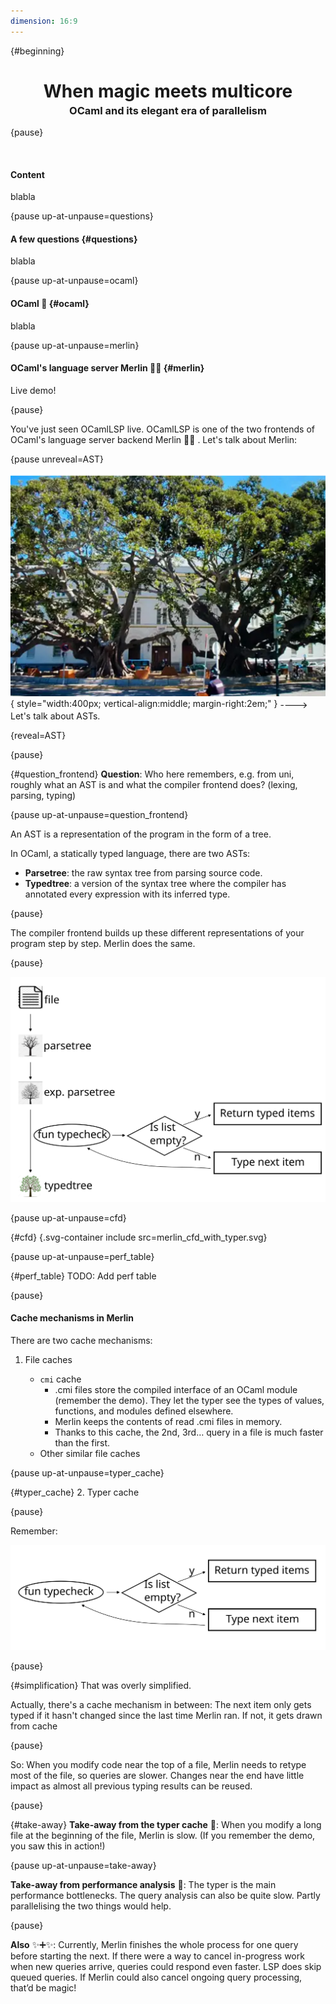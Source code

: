 ```yaml
---
dimension: 16:9
---
```


<!-- slipshow serve -o presentation/presentation.html presentation/presentation.md -->

{#beginning}

<h1 style="text-align: center;">When magic meets multicore</h1>
<h3 style="margin-top: -15px; text-align: center">OCaml and its elegant era of parallelism</h3>

{pause}

<br>

#### Content

blabla

{pause up-at-unpause=questions}

#### A few questions {#questions}

blabla

{pause up-at-unpause=ocaml}

#### OCaml 🐪 {#ocaml}

blabla

{pause up-at-unpause=merlin}

#### OCaml's language server Merlin 🧙‍♀️ {#merlin}

Live demo!

{pause}

You've just seen OCamlLSP live. OCamlLSP is one of the two frontends of OCaml's language server backend Merlin 💫💫 . Let's talk about Merlin:

{pause unreveal=AST}

![](arbol_magico_cadiz.png){ style="width:400px; vertical-align:middle; margin-right:2em;" }
<span id="AST" style="vertical-align:middle;"> ----> Let's talk about ASTs. </span>

{reveal=AST}

{pause}

{#question_frontend}
**Question**: Who here remembers, e.g. from uni, roughly what an AST is and what the compiler frontend does? (lexing, parsing, typing)

{pause up-at-unpause=question_frontend}

An AST is a representation of the program in the form of a tree.

In OCaml, a statically typed language, there are two ASTs:

- **Parsetree**: the raw syntax tree from parsing source code.
- **Typedtree**: a version of the syntax tree where the compiler has annotated every expression with its inferred type.

{pause}

The compiler frontend builds up these different representations of your program step by step. Merlin does the same.

{pause}

![](pipeline_with_typer.svg)

{pause up-at-unpause=cfd}

{#cfd}
{.svg-container include src=merlin_cfd_with_typer.svg}

<style>
.svg-container {
  height: 55vh; /* 80% of viewport height */
  padding-bottom: 0.5em; /* adds visual space inside the container */
  box-sizing: border-box; /* include padding in container height */
}

.svg-container svg {
  width: 100%;
  height: 100%;
  display: block;     /* remove extra whitespace below SVG */
}
</style>

{pause up-at-unpause=perf_table}

{#perf_table}
TODO: Add perf table

{pause}

#### Cache mechanisms in Merlin

There are two cache mechanisms:

1. File caches

   - `cmi` cache
     - .cmi files store the compiled interface of an OCaml module (remember the demo). They let the typer see the types of values, functions, and modules defined elsewhere.
     - Merlin keeps the contents of read .cmi files in memory.
     - Thanks to this cache, the 2nd, 3rd… query in a file is much faster than the first.
   - Other similar file caches

{pause up-at-unpause=typer_cache}

{#typer_cache} 2. Typer cache

{pause}

Remember:

![](typer.svg)

{pause}

{#simplification}
That was overly simplified.

Actually, there's a cache mechanism in between: The next item only gets typed if it hasn't changed since the last time Merlin ran. If not, it gets drawn from cache

{pause}

So: When you modify code near the top of a file, Merlin needs to retype most of the file, so queries are slower.
Changes near the end have little impact as almost all previous typing results can be reused.

{pause}

{#take-away}
**Take-away from the typer cache** 🍕: When you modify a long file at the beginning of the file, Merlin is slow. (If you remember the demo, you saw this in action!)

{pause up-at-unpause=take-away}

**Take-away from performance analysis** 🍣: The typer is the main performance bottlenecks. The query analysis can also be quite slow. Partly parallelising the two things would help.

{pause}

**Also** ✨➕✨: Currently, Merlin finishes the whole process for one query before starting the next. If there were a way to cancel in-progress work when new queries arrive, queries could respond even faster. LSP does skip queued queries. If Merlin could also cancel ongoing query processing, that’d be magic!
